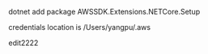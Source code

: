 dotnet add package AWSSDK.Extensions.NETCore.Setup

credentials location is /Users/yangpu/.aws

edit2222
